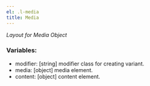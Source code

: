 ```yaml
---
el: .l-media
title: Media
---
```

_Layout for Media Object_

### Variables:
* modifier: [string] modifier class for creating variant.
* media: [object] media element.
* content: [object] content element.